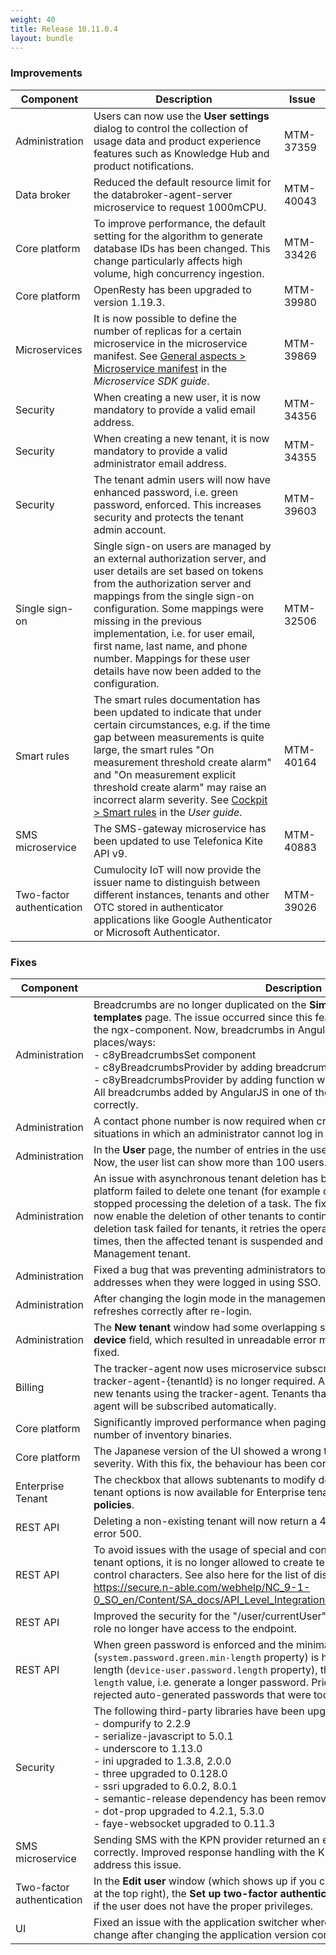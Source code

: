 ```yaml
---
weight: 40
title: Release 10.11.0.4
layout: bundle
---
```


<!--10.10.1.0 - 10.10.21.0; 10.11.0.0 - 10.11.0.4-->

### Improvements

<div><table ><colgroup>
<col style="width: 15%;"><col style="width: 70%;"><col style="width: 15%;"></colgroup>
<thead><tr>
<th>
Component</th>
<th>
Description</th>
<th>
Issue</th>
</tr>
</thead><tbody>

<tr>
<td>
Administration </td>
<td > Users can now use the <b>User settings</b> dialog to control the collection of usage data and product experience features such as Knowledge Hub and product notifications.</td>
<td>
MTM-37359</td>
</tr>

<tr>
<td>
Data broker</td>
<td > Reduced the default resource limit for the databroker-agent-server microservice to request 1000mCPU. </td>
<td>
MTM-40043</td>
</tr>

<tr>
<td>
Core platform</td>
<td > To improve performance, the default setting for the algorithm to generate database IDs has been changed. This change particularly affects high volume, high concurrency ingestion. </td>
<td>
MTM-33426</td>
</tr>

<tr>
<td>
Core platform </td>
<td > OpenResty has been upgraded to version 1.19.3. </td>
<td>
MTM-39980</td>
</tr>

<tr>
<td>
Microservices</td>
<td > It is now possible to define the number of replicas for a certain microservice in the microservice manifest. See <a href="https://cumulocity.com/guides{{< 10-11-0 >}}/microservice-sdk/concept/#manifest" class="no-ajaxy">General aspects > Microservice manifest</a> in the <i>Microservice SDK guide</i>.</td>
<td>
MTM-39869</td>
</tr>

<tr>
<td>
Security</td>
<td > When creating a new user, it is now mandatory to provide a valid email address. </td>
<td>
MTM-34356</td>
</tr>

<tr>
<td>
Security</td>
<td > When creating a new tenant, it is now mandatory to provide a valid administrator email address. </td>
<td>
MTM-34355</td>
</tr>

<tr>
<td>
Security</td>
<td > The tenant admin users will now have enhanced password, i.e. green password, enforced. This increases security and protects the tenant admin account. </td>
<td>
MTM-39603</td>
</tr>

<tr>
<td>
Single sign-on</td>
<td > Single sign-on users are managed by an external authorization server, and user details are set based on tokens from the authorization server and mappings from the single sign-on configuration. Some mappings were missing in the previous implementation, i.e. for user email, first name, last name, and phone number. Mappings for these user details have now been added to the configuration.</td>
<td>
MTM-32506</td>
</tr>

<tr>
<td>Smart rules</td>
<td > The smart rules documentation has been updated to indicate that under certain circumstances, e.g. if the time gap between measurements is quite large, the smart rules "On measurement threshold create alarm" and "On measurement explicit threshold create alarm" may raise an incorrect alarm severity. See <a href="https://cumulocity.com/guides{{< 10-11-0 >}}/users-guide/cockpit/#smart-rules" class="no-ajaxy">Cockpit > Smart rules</a> in the <i>User guide</i>.</td>
<td>
MTM-40164</td>
</tr>

<tr>
<td>
SMS microservice</td>
<td> The SMS-gateway microservice has been updated to use Telefonica Kite API v9. </td>
<td>
MTM-40883</td>
</tr>

<tr>
<td>
Two-factor authentication</td>
<td > Cumulocity IoT will now provide the issuer name to distinguish between different instances, tenants and other OTC stored in authenticator applications like Google Authenticator or Microsoft Authenticator. </td>
<td>
MTM-39026</td>
</tr>

</tbody></table></div>



### Fixes

<div><table ><colgroup>
<col style="width: 15%;"><col style="width: 70%;"><col style="width: 15%;"></colgroup>
<thead><tr>
<th>
Component</th>
<th>
Description</th>
<th>
Issue</th>
</tr>
</thead><tbody>

<tr>
<td>
Administration</td>
<td > Breadcrumbs are no longer duplicated on the <b>Simulator</b> page and the <b>SmartRest templates</b> page. The issue occurred since this feature had not been fully migrated to the ngx-component. Now, breadcrumbs in AngularJS can be added in 3 different places/ways:
<br>- c8yBreadcrumbsSet component
<br>- c8yBreadcrumbsProvider by adding breadcrumbs array
<br>- c8yBreadcrumbsProvider by adding function which can be invoked
<br>All breadcrumbs added by AngularJS in one of these ways should now work correctly.</td>
<td>
MTM-38693</td>
</tr>

<tr>
<td>
Administration</td>
<td > A contact phone number is now required when creating a new tenant to avoid situations in which an administrator cannot log in when TFA by SMS is enabled.</td>
<td>
MTM-39412</td>
</tr>

<tr>
<td>
Administration</td>
<td > In the <b>User</b> page, the number of entries in the user list was restricted to 100 items. Now, the user list can show more than 100 users.</td>
<td>
MTM-40458</td>
</tr>

<tr>
<td>
Administration</td>
<td > An issue with asynchronous tenant deletion has been resolved. Previously, when the platform failed to delete one tenant (for example due to database issues), then it stopped processing the deletion of a task. The fix contains handling errors, which now enable the deletion of other tenants to continue. Additionally, after a tenant deletion task failed for tenants, it retries the operation for up to 10 times. If it fails 10 times, then the affected tenant is suspended and an alarm is raised on the Management tenant.</td>
<td>
MTM-40638</td>
</tr>

<tr>
<td>
Administration</td>
<td> Fixed a bug that was preventing administrators to change local users email addresses when they were logged in using SSO.</td>
<td>
MTM-40875</td>
</tr>

<tr>
<td>
Administration</td>
<td> After changing the login mode in the management tenant, the login mode now refreshes correctly after re-login.</td>
<td>
MTM-37603</td>
</tr>

<tr>
<td>
Administration</td>
<td> The <b>New tenant</b> window had some overlapping style issues on the <b>Storage limit per device</b> field, which resulted in unreadable error messages. These issues have been fixed.</td>
<td>
MTM-41498</td>
</tr>

<tr>
<td>
Billing</td>
<td > The tracker-agent now uses microservice subscription. The registration of tenants tracker-agent-{tenantId} is no longer required. A subscription is now required for new tenants using the tracker-agent. Tenants that have already been using tracker-agent will be subscribed automatically.</td>
<td>
MTM-34597</td>
</tr>

<tr>
<td>
Core platform</td>
<td > Significantly improved performance when paging the file repository with a large number of inventory binaries.</td>
<td>
MTM-37890</td>
</tr>

<tr>
<td>
Core platform</td>
<td > The Japanese version of the UI showed a wrong translation for the "Major" alarm severity. With this fix, the behaviour has been corrected.</td>
<td>
MTM-40111</td>
</tr>

<tr>
<td>
Enterprise Tenant</td>
<td > The checkbox that allows subtenants to modify definitions of retention rules or tenant options is now available for Enterprise tenants under <b>Administration</b> > <b>Tenant policies</b>.</td>
<td>
MTM-39494</td>
</tr>

<tr>
<td>
REST API</td>
<td > Deleting a non-existing tenant will now return a 404 HTTP status code instead of an error 500.</td>
<td>
MTM-38976</td>
</tr>

<tr>
<td>
REST API</td>
<td > To avoid issues with the usage of special and control characters when creating tenant options, it is no longer allowed to create tenant options with special HTTP and control characters. See also here for the list of disabled special HTTP characters: <a href="https://secure.n-able.com/webhelp/NC_9-1-0_SO_en/Content/SA_docs/API_Level_Integration/API_Integration_URLEncoding.html" class="no-ajaxy">https://secure.n-able.com/webhelp/NC_9-1-0_SO_en/Content/SA_docs/API_Level_Integration/API_Integration_URLEncoding.html</a>.</td>
<td>
MTM-37683</td>
</tr>

<tr>
<td>
REST API</td>
<td> Improved the security for the "/user/currentUser" endpoint - users with SYSTEM role no longer have access to the endpoint.</td>
<td>
MTM-39852</td>
</tr>

<tr>
<td>
REST API</td>
<td> When green password is enforced and the minimal strong password length (<code>system.password.green.min-length</code> property) is higher than the device password length (<code>device-user.password.length</code> property), the system will use the <code>green.min-length</code> value, i.e. generate a longer password. Prior to this change, the system rejected auto-generated passwords that were too short blocking device bootstrap.</td>
<td>
MTM-39836</td>
</tr>

<tr>
<td>
Security</td>
<td > The following third-party libraries have been upgraded to fix security vulnerabilities:
<br>- dompurify to 2.2.9
<br>- serialize-javascript to 5.0.1
<br>- underscore to 1.13.0
<br>- ini upgraded to 1.3.8, 2.0.0
<br>- three upgraded to 0.128.0
<br>- ssri upgraded to 6.0.2, 8.0.1
<br>- semantic-release dependency has been removed
<br>- dot-prop upgraded to 4.2.1, 5.3.0
<br>- faye-websocket upgraded to 0.11.3</td>
<td>
MTM-39109</td>
</tr>

<tr>
<td>
SMS microservice</td>
<td > Sending SMS with the KPN provider returned an error even when the SMS was sent correctly. Improved response handling with the KPN API has been implemented to address this issue.</td>
<td>
MTM-40724</td>
</tr>

<tr>
<td>
Two-factor authentication</td>
<td > In the <b>Edit user</b> window (which shows up if you click <b>User settings</b> in the user menu at the top right), the <b>Set up two-factor authentication</b> button will no longer appear, if the user does not have the proper privileges.</td>
<td>
MTM-38374</td>
</tr>

<tr>
<td>
UI</td>
<td > Fixed an issue with the application switcher where the application icon did not change after changing the application version containing the new icon.</td>
<td>
MTM-37944</td>
</tr>

</tbody></table></div>
